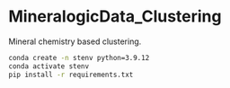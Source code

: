 # MineralogicData_Clustering
Mineral chemistry based clustering.

```bash
conda create -n stenv python=3.9.12
conda activate stenv
pip install -r requirements.txt
```



